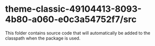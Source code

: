 # theme-classic-49104413-8093-4b80-a060-e0c3a54752f7/src

This folder contains source code that will automatically be added to the classpath when
the package is used.

